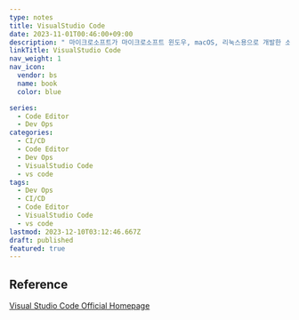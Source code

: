 ```yaml
---
type: notes
title: VisualStudio Code
date: 2023-11-01T00:46:00+09:00
description: " 마이크로소프트가 마이크로소프트 윈도우, macOS, 리눅스용으로 개발한 소스 코드 편집기"
linkTitle: VisualStudio Code
nav_weight: 1
nav_icon:
  vendor: bs
  name: book
  color: blue

series:
  - Code Editor
  - Dev Ops
categories:
  - CI/CD
  - Code Editor
  - Dev Ops
  - VisualStudio Code
  - vs code
tags:
  - Dev Ops
  - CI/CD
  - Code Editor
  - VisualStudio Code
  - vs code
lastmod: 2023-12-10T03:12:46.667Z
draft: published
featured: true
---
```


## Reference

[Visual Studio Code Official Homepage](https://code.visualstudio.com/)
